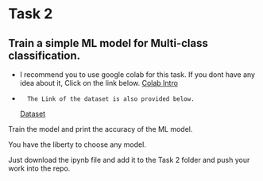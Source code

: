 # Task 2

## Train a simple ML model for Multi-class classification.

- 	I recommend you to use google colab for this task. If you dont have any idea about it,
	Click on the link below.
	[Colab Intro](https://colab.research.google.com/notebooks/intro.ipynb)

-       The Link of the dataset is also provided below. 
	[Dataset](https://archive.ics.uci.edu/ml/datasets/Glass+Identification)
    
Train the model and print the accuracy of the ML model.

You have the liberty to choose any model.

Just download the ipynb file and add it to the Task 2 folder and push your work into the repo.
